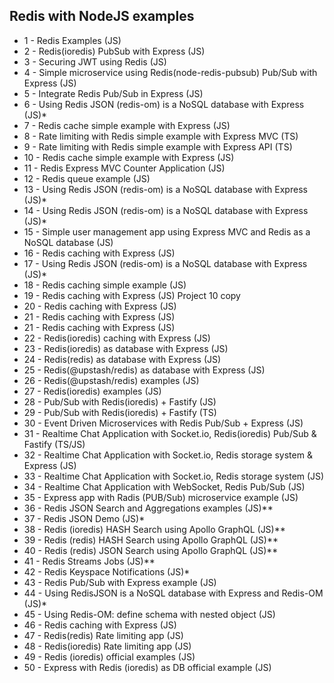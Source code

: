 ## Redis with NodeJS examples

- 1 - Redis Examples (JS)
- 2 - Redis(ioredis) PubSub with Express (JS)
- 3 - Securing JWT using Redis (JS)
- 4 - Simple microservice using Redis(node-redis-pubsub) Pub/Sub with Express (JS)
- 5 - Integrate Redis Pub/Sub in Express (JS)
- 6 - Using Redis JSON (redis-om) is a NoSQL database with Express (JS)\*
- 7 - Redis cache simple example with Express (JS)
- 8 - Rate limiting with Redis simple example with Express MVC (TS)
- 9 - Rate limiting with Redis simple example with Express API (TS)
- 10 - Redis cache simple example with Express (JS)
- 11 - Redis Express MVC Counter Application (JS)
- 12 - Redis queue example (JS)
- 13 - Using Redis JSON (redis-om) is a NoSQL database with Express (JS)\*
- 14 - Using Redis JSON (redis-om) is a NoSQL database with Express (JS)\*
- 15 - Simple user management app using Express MVC and Redis as a NoSQL database (JS)
- 16 - Redis caching with Express (JS)
- 17 - Using Redis JSON (redis-om) is a NoSQL database with Express (JS)\*
- 18 - Redis caching simple example (JS)
- 19 - Redis caching with Express (JS) Project 10 copy
- 20 - Redis caching with Express (JS)
- 21 - Redis caching with Express (JS)
- 21 - Redis caching with Express (JS)
- 22 - Redis(ioredis) caching with Express (JS)
- 23 - Redis(ioredis) as database with Express (JS)
- 24 - Redis(redis) as database with Express (JS)
- 25 - Redis(@upstash/redis) as database with Express (JS)
- 26 - Redis(@upstash/redis) examples (JS)
- 27 - Redis(ioredis) examples (JS)
- 28 - Pub/Sub with Redis(ioredis) + Fastify (JS)
- 29 - Pub/Sub with Redis(ioredis) + Fastify (TS)
- 30 - Event Driven Microservices with Redis Pub/Sub + Express (JS)
- 31 - Realtime Chat Application with Socket.io, Redis(ioredis) Pub/Sub & Fastify (TS/JS)
- 32 - Realtime Chat Application with Socket.io, Redis storage system & Express (JS)
- 33 - Realtime Chat Application with Socket.io, Redis storage system (JS)
- 34 - Realtime Chat Application with WebSocket, Redis Pub/Sub (JS)
- 35 - Express app with Radis (PUB/Sub) microservice example (JS)
- 36 - Redis JSON Search and Aggregations examples (JS)\*\*
- 37 - Redis JSON Demo (JS)\*
- 38 - Redis (ioredis) HASH Search using Apollo GraphQL (JS)\*\*
- 39 - Redis (redis) HASH Search using Apollo GraphQL (JS)\*\*
- 40 - Redis (redis) JSON Search using Apollo GraphQL (JS)\*\*
- 41 - Redis Streams Jobs (JS)\*\*
- 42 - Redis Keyspace Notifications (JS)\*
- 43 - Redis Pub/Sub with Express example (JS)
- 44 - Using RedisJSON is a NoSQL database with Express and Redis-OM (JS)\*
- 45 - Using Redis-OM: define schema with nested object (JS)
- 46 - Redis caching with Express (JS)
- 47 - Redis(redis) Rate limiting app (JS)
- 48 - Redis(ioredis) Rate limiting app (JS)
- 49 - Redis (ioredis) official examples (JS)
- 50 - Express with Redis (ioredis) as DB official example (JS)
